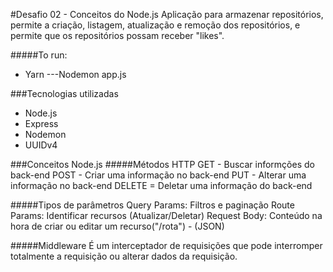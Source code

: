 #Desafio 02 - Conceitos do Node.js
Aplicação para armazenar repositórios, permite a criação, listagem, atualização e remoção dos repositórios, e permite que os repositórios possam receber "likes".

#####To run:
* Yarn
---Nodemon app.js

###Tecnologias utilizadas
* Node.js
* Express
* Nodemon
* UUIDv4

###Conceitos Node.js
#####Métodos HTTP
GET - Buscar informções do back-end
POST - Criar uma informação no back-end
PUT - Alterar uma informação no back-end
DELETE = Deletar uma informação do back-end

#####Tipos de parâmetros
Query Params: Filtros e paginação
Route Params: Identificar recursos (Atualizar/Deletar)
Request Body: Conteúdo na hora de criar ou editar um recurso("/rota") - (JSON)

#####Middleware
É um interceptador de requisições que pode interromper totalmente a requisição ou alterar dados da requisição.